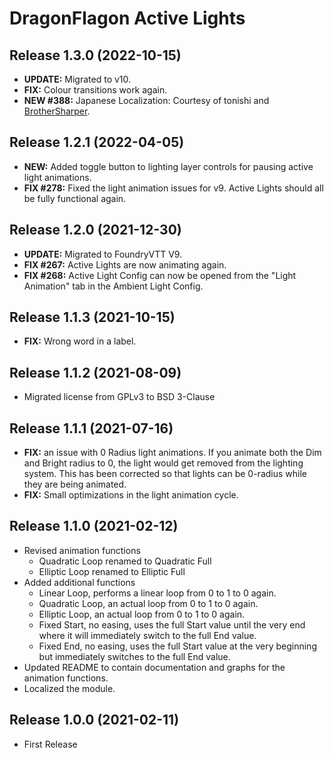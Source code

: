 # DragonFlagon Active Lights

## Release 1.3.0 (2022-10-15)
- **UPDATE:** Migrated to v10.
- **FIX:** Colour transitions work again.
- **NEW #388:** Japanese Localization: Courtesy of tonishi and [BrotherSharper](https://github.com/BrotherSharper).

## Release 1.2.1 (2022-04-05)
- **NEW:** Added toggle button to lighting layer controls for pausing active light animations.
- **FIX #278:** Fixed the light animation issues for v9. Active Lights should all be fully functional again.

## Release 1.2.0 (2021-12-30)
- **UPDATE:** Migrated to FoundryVTT V9.
- **FIX #267:** Active Lights are now animating again.
- **FIX #268:** Active Light Config can now be opened from the "Light Animation" tab in the Ambient Light Config.

## Release 1.1.3 (2021-10-15)
- **FIX:** Wrong word in a label.

## Release 1.1.2 (2021-08-09)
- Migrated license from GPLv3 to BSD 3-Clause

## Release 1.1.1 (2021-07-16)
- **FIX:** an issue with 0 Radius light animations. If you animate both the Dim and Bright radius to 0, the light would get removed from the lighting system. This has been corrected so that lights can be 0-radius while they are being animated.
- **FIX:** Small optimizations in the light animation cycle.

## Release 1.1.0 (2021-02-12)
- Revised animation functions
	- Quadratic Loop renamed to Quadratic Full
	- Elliptic Loop renamed to Elliptic Full
- Added additional functions
	- Linear Loop, performs a linear loop from 0 to 1 to 0 again.
	- Quadratic Loop, an actual loop from 0 to 1 to 0 again.
	- Elliptic Loop, an actual loop from 0 to 1 to 0 again.
	- Fixed Start, no easing, uses the full Start value until the very end where it will immediately switch to the full End value.
	- Fixed End, no easing, uses the full Start value at the very beginning but immediately switches to the full End value.
- Updated README to contain documentation and graphs for the animation functions.
- Localized the module.

## Release 1.0.0 (2021-02-11)
- First Release